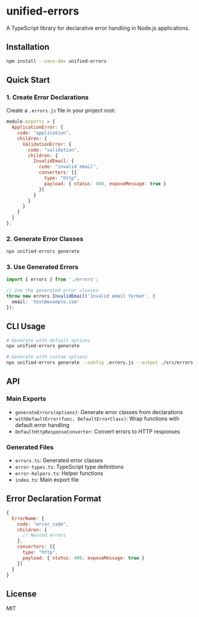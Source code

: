 # unified-errors

A TypeScript library for declarative error handling in Node.js applications.

## Installation

```bash
npm install --save-dev unified-errors
```

## Quick Start

### 1. Create Error Declarations

Create a `.errors.js` file in your project root:

```javascript
module.exports = {
  ApplicationError: {
    code: "application",
    children: {
      ValidationError: {
        code: "validation",
        children: {
          InvalidEmail: {
            code: "invalid_email",
            converters: [{
              type: "http",
              payload: { status: 400, exposeMessage: true }
            }]
          }
        }
      }
    }
  }
};
```

### 2. Generate Error Classes

```bash
npx unified-errors generate
```

### 3. Use Generated Errors

```typescript
import { errors } from './errors';

// Use the generated error classes
throw new errors.InvalidEmail('Invalid email format', {
  email: 'test@example.com'
});
```

## CLI Usage

```bash
# Generate with default options
npx unified-errors generate

# Generate with custom options
npx unified-errors generate --config .errors.js --output ./src/errors
```

## API

### Main Exports

- `generateErrors(options)`: Generate error classes from declarations
- `withDefaultError(func, DefaultErrorClass)`: Wrap functions with default error handling
- `DefaultHttpResponseConverter`: Convert errors to HTTP responses

### Generated Files

- `errors.ts`: Generated error classes
- `error-types.ts`: TypeScript type definitions
- `error-helpers.ts`: Helper functions
- `index.ts`: Main export file

## Error Declaration Format

```javascript
{
  ErrorName: {
    code: "error_code",
    children: {
      // Nested errors
    },
    converters: [{
      type: "http",
      payload: { status: 400, exposeMessage: true }
    }]
  }
}
```

## License

MIT
